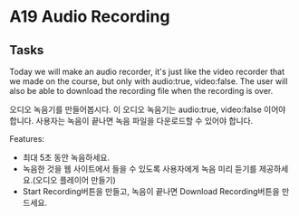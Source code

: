 # A19 Audio Recording

## Tasks

Today we will make an audio recorder, it's just like the video recorder that we made on the course, but only with audio:true, video:false. The user will also be able to download the recording file when the recording is over.

오디오 녹음기를 만들어봅시다. 이 오디오 녹음기는 audio:true, video:false 이어야 합니다. 사용자는 녹음이 끝나면 녹음 파일을 다운로드할 수 있어야 합니다.

Features:

- 최대 5초 동안 녹음하세요.
- 녹음한 것을 웹 사이트에서 들을 수 있도록 사용자에게 녹음 미리 듣기를 제공하세요.(오디오 플레이어 만들기)
- Start Recording버튼을 만들고, 녹음이 끝나면 Download Recording버튼을 만드세요.
